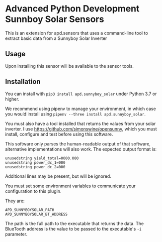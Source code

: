 # Advanced Python Development Sunnboy Solar Sensors

This is an extension for apd.sensors that uses a command-line tool to extract
basic data from a Sunnyboy Solar Inverter

## Usage

Upon installing this sensor will be available to the sensor tools.

## Installation

You can install with `pip3 install apd.sunnyboy_solar` under Python 3.7 or higher.

We recommend using pipenv to manage your environment, in which case you would
install using `pipenv --three install apd.sunnyboy_solar`.

You must also have a tool installed that returns the values from your solar inverter.
I use https://github.com/simonswine/opensunny, which you must install, configure and
test before using this software.

This software only parses the human-readable output of that software, alternative
implementations will also work. The expected output format is:

    unusedstring yield_total=0000.000
    unusedstring power_dc_1=000
    unusedstring power_dc_2=000

Additional lines may be present, but will be ignored.

You must set some environment variables to communicate your configuration to this plugin.

They are:

    APD_SUNNYBOYSOLAR_PATH
    APD_SUNNYBOYSOLAR_BT_ADDRESS

The path is the full path to the executable that returns the data. The BlueTooth address
is the value to be passed to the executable's `-i` parameter.
